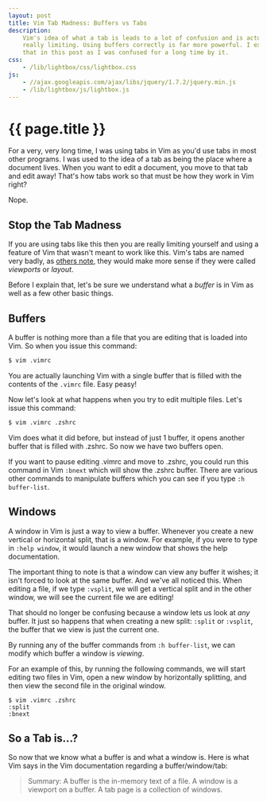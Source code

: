 ```yaml
---
layout: post
title: Vim Tab Madness: Buffers vs Tabs
description:
    Vim's idea of what a tab is leads to a lot of confusion and is actually
    really limiting. Using buffers correctly is far more powerful. I explore
    that in this post as I was confused for a long time by it.
css:
    - /lib/lightbox/css/lightbox.css
js:
    - //ajax.googleapis.com/ajax/libs/jquery/1.7.2/jquery.min.js
    - /lib/lightbox/js/lightbox.js
---
```


{{ page.title }}
================

For a very, very long time, I was using tabs in Vim as you'd use tabs in most
other programs. I was used to the idea of a tab as being the place where a
document lives. When you want to edit a document, you move to that tab and edit
away! That's how tabs work so that must be how they work in Vim right?

Nope.

## Stop the Tab Madness

If you are using tabs like this then you are really limiting yourself and using
a feature of Vim that wasn't meant to work like this. Vim's tabs are named very
badly, as [others note][vim-layout], they would make more sense if they were
called *viewports* or *layout*.

Before I explain that, let's be sure we understand what a *buffer* is in Vim as
well as a few other basic things.

## Buffers

A buffer is nothing more than a file that you are editing that is loaded into
Vim. So when you issue this command:

```bash
$ vim .vimrc
```

You are actually launching Vim with a single buffer that is filled with the
contents of the `.vimrc` file. Easy peasy!

Now let's look at what happens when you try to edit multiple files. Let's issue
this command:

```bash
$ vim .vimrc .zshrc
```

Vim does what it did before, but instead of just 1 buffer, it opens another
buffer that is filled with .zshrc. So now we have two buffers open.

If you want to pause editing .vimrc and move to .zshrc, you could run this
command in Vim `:bnext` which will show the .zshrc buffer. There are various
other commands to manipulate buffers which you can see if you type `:h
buffer-list`.

## Windows

A window in Vim is just a way to view a buffer. Whenever you create a new
vertical or horizontal split, that is a window. For example, if you were to type
in `:help window`, it would launch a new window that shows the help
documentation.

The important thing to note is that a window can view any buffer it wishes; it
isn't forced to look at the same buffer. And we've all noticed this. When
editing a file, if we type `:vsplit`, we will get a vertical split and in the
other window, we will see the current file we are editing!

That should no longer be confusing because a window lets us look at *any*
buffer. It just so happens that when creating a new split: `:split` or
`:vsplit`, the buffer that we view is just the current one.

By running any of the buffer commands from `:h buffer-list`, we can modify which
buffer a window is *viewing*.

For an example of this, by running the following commands, we will start
editing two files in Vim, open a new window by horizontally splitting, and then
view the second file in the original window.

```
$ vim .vimrc .zshrc
:split
:bnext
```

## So a Tab is...?

So now that we know what a buffer is and what a window is. Here is what Vim says
in the Vim documentation regarding a buffer/window/tab:

> Summary:
>    A buffer is the in-memory text of a file.
>    A window is a viewport on a buffer.
>    A tab page is a collection of windows.

[vim-layout]: http://stackoverflow.com/a/103590
